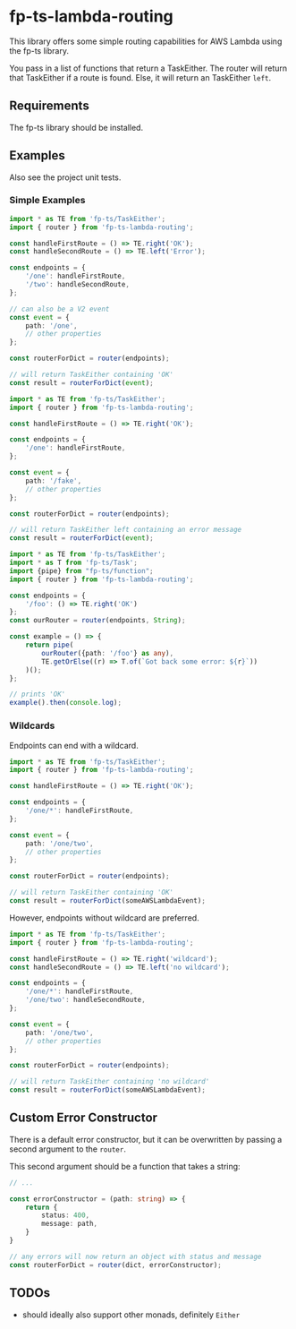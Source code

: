 # fp-ts-lambda-routing

This library offers some simple routing capabilities for AWS Lambda using the fp-ts library. 

You pass in a list of functions that return a TaskEither. The router will return that TaskEither if a route is found. Else, it will return an TaskEither `left`.

## Requirements

The fp-ts library should be installed.

## Examples

Also see the project unit tests.

### Simple Examples

```typescript
import * as TE from 'fp-ts/TaskEither';
import { router } from 'fp-ts-lambda-routing';

const handleFirstRoute = () => TE.right('OK');
const handleSecondRoute = () => TE.left('Error');

const endpoints = {
    '/one': handleFirstRoute,
    '/two': handleSecondRoute,
};

// can also be a V2 event
const event = {
    path: '/one',
    // other properties
};

const routerForDict = router(endpoints);

// will return TaskEither containing 'OK'
const result = routerForDict(event);
```

```typescript
import * as TE from 'fp-ts/TaskEither';
import { router } from 'fp-ts-lambda-routing';

const handleFirstRoute = () => TE.right('OK');

const endpoints = {
    '/one': handleFirstRoute,
};

const event = {
    path: '/fake',
    // other properties
};

const routerForDict = router(endpoints);

// will return TaskEither left containing an error message
const result = routerForDict(event);
```

```typescript
import * as TE from 'fp-ts/TaskEither';
import * as T from 'fp-ts/Task';
import {pipe} from "fp-ts/function";
import { router } from 'fp-ts-lambda-routing';

const endpoints = {
    '/foo': () => TE.right('OK')
};
const ourRouter = router(endpoints, String);

const example = () => {
    return pipe(
        ourRouter({path: '/foo'} as any),
        TE.getOrElse((r) => T.of(`Got back some error: ${r}`))
    )();
};

// prints 'OK'
example().then(console.log);
```

### Wildcards

Endpoints can end with a wildcard.

```typescript
import * as TE from 'fp-ts/TaskEither';
import { router } from 'fp-ts-lambda-routing';

const handleFirstRoute = () => TE.right('OK');

const endpoints = {
    '/one/*': handleFirstRoute,
};

const event = {
    path: '/one/two',
    // other properties
};

const routerForDict = router(endpoints);

// will return TaskEither containing 'OK'
const result = routerForDict(someAWSLambdaEvent);
```

However, endpoints without wildcard are preferred.

```typescript
import * as TE from 'fp-ts/TaskEither';
import { router } from 'fp-ts-lambda-routing';

const handleFirstRoute = () => TE.right('wildcard');
const handleSecondRoute = () => TE.left('no wildcard');

const endpoints = {
    '/one/*': handleFirstRoute,
    '/one/two': handleSecondRoute,
};

const event = {
    path: '/one/two',
    // other properties
};

const routerForDict = router(endpoints);

// will return TaskEither containing 'no wildcard'
const result = routerForDict(someAWSLambdaEvent);
```

## Custom Error Constructor

There is a default error constructor, but it can be overwritten by passing a second argument to the `router`.

This second argument should be a function that takes a string:

```typescript
// ...

const errorConstructor = (path: string) => {
    return {
        status: 400,
        message: path,
    }
}

// any errors will now return an object with status and message
const routerForDict = router(dict, errorConstructor);
```

## TODOs

- should ideally also support other monads, definitely `Either`
